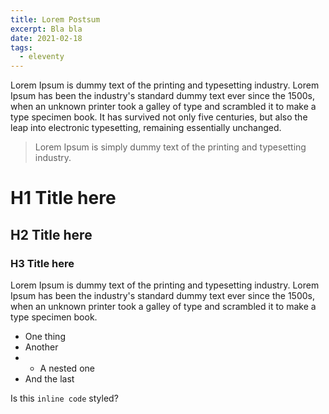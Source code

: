 ```yaml
---
title: Lorem Postsum
excerpt: Bla bla
date: 2021-02-18
tags:
  - eleventy
---
```


Lorem Ipsum is dummy text of the printing and typesetting industry. Lorem Ipsum has been the industry's standard dummy text ever since the 1500s, when an unknown printer took a galley of type and scrambled it to make a type specimen book. It has survived not only five centuries, but also the leap into electronic typesetting, remaining essentially unchanged.

> Lorem Ipsum is simply dummy text of the printing and typesetting industry.

# H1 Title here

## H2 Title here

### H3 Title here

Lorem Ipsum is dummy text of the printing and typesetting industry. Lorem Ipsum has been the industry's standard dummy text ever since the 1500s, when an unknown printer took a galley of type and scrambled it to make a type specimen book.

- One thing
- Another
- - A nested one
- And the last

Is this `inline code` styled?
